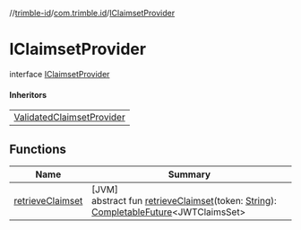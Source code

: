 //[trimble-id](../../../index.md)/[com.trimble.id](../index.md)/[IClaimsetProvider](index.md)

# IClaimsetProvider

interface [IClaimsetProvider](index.md)

#### Inheritors

| |
|---|
| [ValidatedClaimsetProvider](../-validated-claimset-provider/index.md) |

## Functions

| Name | Summary |
|---|---|
| [retrieveClaimset](retrieve-claimset.md) | [JVM]<br>abstract fun [retrieveClaimset](retrieve-claimset.md)(token: [String](https://docs.oracle.com/javase/8/docs/api/java/lang/String.html)): [CompletableFuture](https://docs.oracle.com/javase/8/docs/api/java/util/concurrent/CompletableFuture.html)&lt;JWTClaimsSet&gt; |
